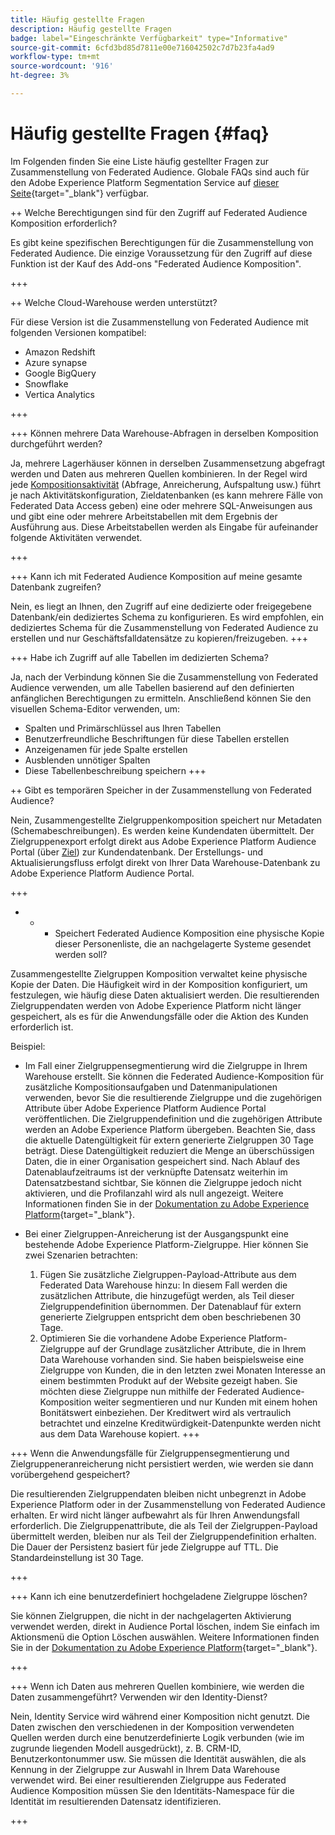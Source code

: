 ```yaml
---
title: Häufig gestellte Fragen
description: Häufig gestellte Fragen
badge: label="Eingeschränkte Verfügbarkeit" type="Informative"
source-git-commit: 6cfd3bd85d7811e00e716042502c7d7b23fa4ad9
workflow-type: tm+mt
source-wordcount: '916'
ht-degree: 3%

---
```



# Häufig gestellte Fragen {#faq}

Im Folgenden finden Sie eine Liste häufig gestellter Fragen zur Zusammenstellung von Federated Audience. Globale FAQs sind auch für den Adobe Experience Platform Segmentation Service auf [dieser Seite](https://experienceleague.adobe.com/en/docs/experience-platform/segmentation/faq){target="_blank"} verfügbar.


++ Welche Berechtigungen sind für den Zugriff auf Federated Audience Komposition erforderlich?

Es gibt keine spezifischen Berechtigungen für die Zusammenstellung von Federated Audience. Die einzige Voraussetzung für den Zugriff auf diese Funktion ist der Kauf des Add-ons &quot;Federated Audience Komposition&quot;.

+++

++ Welche Cloud-Warehouse werden unterstützt?

Für diese Version ist die Zusammenstellung von Federated Audience mit folgenden Versionen kompatibel:

* Amazon Redshift
* Azure synapse
* Google BigQuery
* Snowflake
* Vertica Analytics

+++


+++ Können mehrere Data Warehouse-Abfragen in derselben Komposition durchgeführt werden?

Ja, mehrere Lagerhäuser können in derselben Zusammensetzung abgefragt werden und Daten aus mehreren Quellen kombinieren.  In der Regel wird jede [Kompositionsaktivität](../compositions/orchestrate-activities.md) (Abfrage, Anreicherung, Aufspaltung usw.) führt je nach Aktivitätskonfiguration, Zieldatenbanken (es kann mehrere Fälle von Federated Data Access geben) eine oder mehrere SQL-Anweisungen aus und gibt eine oder mehrere Arbeitstabellen mit dem Ergebnis der Ausführung aus. Diese Arbeitstabellen werden als Eingabe für aufeinander folgende Aktivitäten verwendet.

+++

+++ Kann ich mit Federated Audience Komposition auf meine gesamte Datenbank zugreifen?

Nein, es liegt an Ihnen, den Zugriff auf eine dedizierte oder freigegebene Datenbank/ein dediziertes Schema zu konfigurieren. Es wird empfohlen, ein dediziertes Schema für die Zusammenstellung von Federated Audience zu erstellen und nur Geschäftsfalldatensätze zu kopieren/freizugeben.
+++



+++ Habe ich Zugriff auf alle Tabellen im dedizierten Schema?

Ja, nach der Verbindung können Sie die Zusammenstellung von Federated Audience verwenden, um alle Tabellen basierend auf den definierten anfänglichen Berechtigungen zu ermitteln. Anschließend können Sie den visuellen Schema-Editor verwenden, um:

* Spalten und Primärschlüssel aus Ihren Tabellen
* Benutzerfreundliche Beschriftungen für diese Tabellen erstellen
* Anzeigenamen für jede Spalte erstellen
* Ausblenden unnötiger Spalten
* Diese Tabellenbeschreibung speichern
+++


++ Gibt es temporären Speicher in der Zusammenstellung von Federated Audience?

Nein, Zusammengestellte Zielgruppenkomposition speichert nur Metadaten (Schemabeschreibungen). Es werden keine Kundendaten übermittelt. Der Zielgruppenexport erfolgt direkt aus Adobe Experience Platform Audience Portal (über [Ziel](../connections/destinations.md)) zur Kundendatenbank. Der Erstellungs- und Aktualisierungsfluss erfolgt direkt von Ihrer Data Warehouse-Datenbank zu Adobe Experience Platform Audience Portal.

+++

+ + + Speichert Federated Audience Komposition eine physische Kopie dieser Personenliste, die an nachgelagerte Systeme gesendet werden soll?

Zusammengestellte Zielgruppen Komposition verwaltet keine physische Kopie der Daten. Die Häufigkeit wird in der Komposition konfiguriert, um festzulegen, wie häufig diese Daten aktualisiert werden. Die resultierenden Zielgruppendaten werden von Adobe Experience Platform nicht länger gespeichert, als es für die Anwendungsfälle oder die Aktion des Kunden erforderlich ist.

Beispiel:

* Im Fall einer Zielgruppensegmentierung wird die Zielgruppe in Ihrem Warehouse erstellt. Sie können die Federated Audience-Komposition für zusätzliche Kompositionsaufgaben und Datenmanipulationen verwenden, bevor Sie die resultierende Zielgruppe und die zugehörigen Attribute über Adobe Experience Platform Audience Portal veröffentlichen. Die Zielgruppendefinition und die zugehörigen Attribute werden an Adobe Experience Platform übergeben.
Beachten Sie, dass die aktuelle Datengültigkeit für extern generierte Zielgruppen 30 Tage beträgt. Diese Datengültigkeit reduziert die Menge an überschüssigen Daten, die in einer Organisation gespeichert sind. Nach Ablauf des Datenablaufzeitraums ist der verknüpfte Datensatz weiterhin im Datensatzbestand sichtbar, Sie können die Zielgruppe jedoch nicht aktivieren, und die Profilanzahl wird als null angezeigt. Weitere Informationen finden Sie in der [Dokumentation zu Adobe Experience Platform](https://experienceleague.adobe.com/en/docs/experience-platform/segmentation/faq#how-long-do-externally-generated-audiences-last-for){target="_blank"}.

* Bei einer Zielgruppen-Anreicherung ist der Ausgangspunkt eine bestehende Adobe Experience Platform-Zielgruppe. Hier können Sie zwei Szenarien betrachten:
   1. Fügen Sie zusätzliche Zielgruppen-Payload-Attribute aus dem Federated Data Warehouse hinzu: In diesem Fall werden die zusätzlichen Attribute, die hinzugefügt werden, als Teil dieser Zielgruppendefinition übernommen. Der Datenablauf für extern generierte Zielgruppen entspricht dem oben beschriebenen 30 Tage.
   1. Optimieren Sie die vorhandene Adobe Experience Platform-Zielgruppe auf der Grundlage zusätzlicher Attribute, die in Ihrem Data Warehouse vorhanden sind. Sie haben beispielsweise eine Zielgruppe von Kunden, die in den letzten zwei Monaten Interesse an einem bestimmten Produkt auf der Website gezeigt haben. Sie möchten diese Zielgruppe nun mithilfe der Federated Audience-Komposition weiter segmentieren und nur Kunden mit einem hohen Bonitätswert einbeziehen. Der Kreditwert wird als vertraulich betrachtet und einzelne Kreditwürdigkeit-Datenpunkte werden nicht aus dem Data Warehouse kopiert.
+++

+++ Wenn die Anwendungsfälle für Zielgruppensegmentierung und Zielgruppeneranreicherung nicht persistiert werden, wie werden sie dann vorübergehend gespeichert?

Die resultierenden Zielgruppendaten bleiben nicht unbegrenzt in Adobe Experience Platform oder in der Zusammenstellung von Federated Audience erhalten. Er wird nicht länger aufbewahrt als für Ihren Anwendungsfall erforderlich. Die Zielgruppenattribute, die als Teil der Zielgruppen-Payload übermittelt werden, bleiben nur als Teil der Zielgruppendefinition erhalten. Die Dauer der Persistenz basiert für jede Zielgruppe auf TTL. Die Standardeinstellung ist 30 Tage.

+++

+++ Kann ich eine benutzerdefiniert hochgeladene Zielgruppe löschen?

Sie können Zielgruppen, die nicht in der nachgelagerten Aktivierung verwendet werden, direkt in Audience Portal löschen, indem Sie einfach im Aktionsmenü die Option Löschen auswählen. Weitere Informationen finden Sie in der [Dokumentation zu Adobe Experience Platform](https://experienceleague.adobe.com/en/docs/experience-platform/segmentation/faq#how-do-i-put-an-audience-in-the-deleted-state){target="_blank"}.

+++

+++ Wenn ich Daten aus mehreren Quellen kombiniere, wie werden die Daten zusammengeführt? Verwenden wir den Identity-Dienst?

Nein, Identity Service wird während einer Komposition nicht genutzt. Die Daten zwischen den verschiedenen in der Komposition verwendeten Quellen werden durch eine benutzerdefinierte Logik verbunden (wie im zugrunde liegenden Modell ausgedrückt), z. B. CRM-ID, Benutzerkontonummer usw. Sie müssen die Identität auswählen, die als Kennung in der Zielgruppe zur Auswahl in Ihrem Data Warehouse verwendet wird. Bei einer resultierenden Zielgruppe aus Federated Audience Komposition müssen Sie den Identitäts-Namespace für die Identität im resultierenden Datensatz identifizieren.

+++

<!--
+++If I want to combine federated data with datasets that live in Adobe Experience Platform, how is this done?

Likewise, the Identity Service is not being leveraged in this scenario either. The data model underpinning a composition needs to express how the data warehouse data and the audience to be enriched are related. e.g. assume an existing audience in Adobe Experience Platform contains several attributes, among which is the CRM ID. Assume transactional data is in the data warehouse containing purchases with various attributes, including the CRM ID of the purchaser. The end-user would have to specify that the CRM ID for both objects is used to stitch the two objects together.

+++
-->